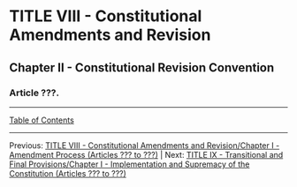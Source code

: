 # TITLE VIII - Constitutional Amendments and Revision 

## Chapter II - Constitutional Revision Convention

### Article ???. 

---

[Table of Contents](TABLE_OF_CONTENTS.md)

---

Previous: [TITLE VIII - Constitutional Amendments and Revision/Chapter I - Amendment Process (Articles ??? to ???)](TITLE_8_CH_1.md) | Next: [TITLE IX - Transitional and Final Provisions/Chapter I - Implementation and Supremacy of the Constitution (Articles ??? to ???)](TITLE_9_CH_1.md)

